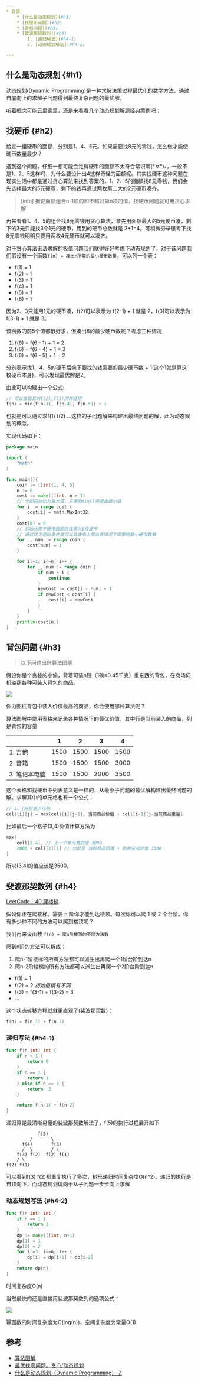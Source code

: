 ```yaml
---
* 目录
	* [什么是动态规划](#h1)
	* [找硬币问题](#h2)
	* [背包问题](#h3)
	* [裴波那契数列](#h4)
		1. [递归解法](#h4-1)
		2. [动态规划解法](#h4-2)

---
```


## 什么是动态规划 {#h1}

动态规划(Dynamic Programming)是一种求解决策过程最优化的数学方法，通过自底向上的求解子问题得到最终复杂问题的最优解。

听着概念可能云里雾里，还是来看看几个动态规划解题经典案例吧：

## 找硬币 {#h2}

给定一组硬币的面额，分别是1、4、5元。如果需要找8元的零钱，怎么做才能使硬币数量最少？

遇到这个问题，仔细一想可能会觉得硬币的面额不太符合常识啊(°∀°)ﾉ，一般不是1、2、5这样吗，为什么要设计出4这样奇怪的面额呢。其实找硬币这种问题在现实生活中都是通过贪心算法来找到答案的，1、2、5的面额找8元零钱，我们会先选择最大的5元硬币，剩下的钱再通过两枚第二大的2元硬币凑齐。

>[info] 据说面额组合n-1项的和不超过第n项的值，找硬币问题就可用贪心求解

再来看看1、4、5的组合找8元零钱用贪心算法，首先用面额最大的5元硬币凑，剩下的3元只能找3个1元的硬币，用到的硬币总数就是 3+1=4。可稍微~~穷举~~思考下找8元零钱明明只要用两枚4元硬币就可以凑齐。

对于贪心算法无法求解的极值问题我们就得好好考虑下动态规划了，对于该问题我们假设有一个函数`f(n) = 凑出n所需的最小硬币数量`，可以列一个表：

* f(1) = 1
* f(2) = ?
* f(3) = ?
* f(4) = 1
* f(5) = 1
* f(6) = ?

因为2、3只能用1元的硬币凑，f(2)可以表示为 f(2-1) + 1 就是 2，f(3)可以表示为 f(3-1) + 1 就是 3。

该函数的前5个值都很好求，但凑出6的最少硬币数呢？考虑三种情况

1. f(6) = f(6 - 1) + 1 = 2
2. f(6) = f(6 - 4) + 1 = 3
3. f(6) = f(6 - 5) + 1 = 2

分别表示找1、4、5的硬币后余下要找的钱需要的最少硬币数 + 1(这个1就是算这枚硬币本身)，可以发现最优解是2。

由此可以构建出一个公式:

```go
// 可以发现其对f(2),f(3)同样适用
f(n) = min{f(n-1), f(n-4), f(n-5)} + 1
```

也就是可以通过求f(1) f(2) ...这样的子问题解来构建出最终问题的解，此为动态规划的概念。

实现代码如下：

```go
package main

import (
	"math"
)

func main(){
	coin := []int{1, 4, 5}
	n := 8
	cost := make([]int, n + 1)
	// 全部初始化为最大值，方便用min()筛选出最小值
	for i := range cost {
		cost[i] = math.MaxInt32
	}
	cost[0] = 0
	// 初始化等于硬币面额的找零为1枚硬币
	// 通过这个初始条件就可以自底向上推出各情况下需要的最小硬币数量
	for _, num := range coin {
		cost[num] = 1
	}

	for i:=1; i<=n; i++ {
		for _, num := range coin {
			if num > i {
				continue
			}
			newCost := cost[i - num] + 1
			if newCost < cost[i] {
				cost[i] = newCost
			}
		}
	}
	println(cost[n])
}
```

## 背包问题 {#h3}

> 以下问题出自算法图解

假设你是个贪婪的小偷，背着可装n磅（1磅≈0.45千克）重东西的背包，在商场伺机盗窃各种可装入背包的商品。

![](https://kicoe-blog.oss-cn-shanghai.aliyuncs.com/IEyrpFJFETMjowiZMliQ.jpg)

你力图往背包中装入价值最高的商品，你会使用哪种算法呢？

算法图解中使用表格来记录各种情况下的最优价值，其中行是当前装入的商品，列是背包的容量

| | 1 | 2 | 3 | 4 |
| :------- | :----: | :----: | :----: | :----: |
| 1. 吉他 | 1500 | 1500 | 1500 | 1500 |
| 2. 音箱 | 1500 | 1500 | 1500  | 3000 |
| 3. 笔记本电脑 | 1500 | 1500 | 2000 | 3500 |

这个表格和找硬币中列表意义是一样的，从最小子问题的最优解构建出最终问题的解。求解其中的单元格也有一个公式：

```go
// i、j分别表示行列
cell[i][j] = max(cell[i][j-1], 当前商品价值 + cell[i-1][j-当前商品重量]
```

比如最后一个格子(3,4)价值计算方法为

```go
max(
	cell[2,4], // 上一个单元格的值 3000
	2000 + cell[2][1] // 也就是 当前商品价值 + 剩余空间价值 3500
)
```
所以(3,4)的值应该是3500。

##  斐波那契数列 {#h4}

[LeetCode - 40 爬楼梯](https://leetcode-cn.com/problems/climbing-stairs/)

假设你正在爬楼梯。需要 n 阶你才能到达楼顶。每次你可以爬 1 或 2 个台阶。你有多少种不同的方法可以爬到楼顶呢？

我们再来设函数 `f(n) = 爬n阶楼顶的不同方法数`

爬到n阶的方法可以拆成：
1. 爬n-1阶楼梯的所有方法都可以派生出再爬一个1阶台阶到达n
2. 爬n-2阶楼梯的所有方法都可以派生出再爬一个2阶台阶到达n

* f(1) = 1
* f(2) = 2 *初始值稍有不同*
* f(3) = f(3-1) + f(3-2) = 3
* ...

这个状态转移方程就就更直观了(裴波那契数)：

```go
f(n) = f(n-1) + f(n-2)
```

### 递归写法 {#h4-1}

```go
func f(n int) int {
	if n < 1 {
		return 0
	}
	if n == 1 {
		return 1
	} else if n == 2 {
		return  2
	}

	return f(n-1) + f(n-2)
}
```

递归算是最清晰易懂的裴波那契数解法了，f(5)的执行过程展开如下

```
            f(5)
         /       \
      f(4)       f(3)
      /  \       / \
    f(3) f(2)  f(2) f(1)
    / \
f(2) f(1)
```

可以看到f(3) f(2)都重复执行了多次，树形递归时间复杂度O(n^2)。递归的执行是自顶向下，而动态规划偏向于从子问题一步步向上求解

### 动态规划写法 {#h4-2}

```go
func f(n int) int {
	if n == 1 {
		return 1
	}
	dp := make([]int, n+1)
	dp[1] = 1
	dp[2] = 2
	for i:=3; i<=n; i++ {
		dp[i] = dp[i-1] + dp[i-2]
	}
	return dp[n]
}
```
时间复杂度O(n)

当然最快的还是直接用裴波那契数列的通项公式：

![](https://kicoe-blog.oss-cn-shanghai.aliyuncs.com/ROrwGIIfHGXgGszhuSfI.jpg)

幂函数的时间复杂度为O(log(n))，空间复杂度为常量O(1)

## 参考

* [算法图解](https://www.ituring.com.cn/book/1864)
* [最优找零问题。贪心/动态规划](https://blog.csdn.net/jal517486222/article/details/83787279)
* [什么是动态规划（Dynamic Programming）？](https://www.zhihu.com/question/23995189/answer/613096905)